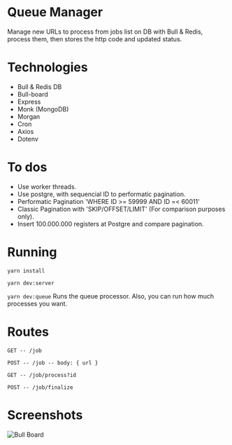 # Queue Manager
Manage new URLs to process from jobs list on DB with Bull & Redis, process them, then stores the http code and updated status.

# Technologies
- Bull & Redis DB
- Bull-board
- Express
- Monk (MongoDB)
- Morgan
- Cron
- Axios
- Dotenv

# To dos
- Use worker threads.
- Use postgre, with sequencial ID to performatic pagination.
- Performatic Pagination 'WHERE ID >= 59999 AND ID =< 60011'
- Classic Pagination with 'SKIP/OFFSET/LIMIT' (For comparison purposes only).
- Insert 100.000.000 registers at Postgre and compare pagination.

# Running
`yarn install`

`yarn dev:server`

`yarn dev:queue` Runs the queue processor. Also, you can run how much processes you want.

# Routes

`GET -- /job`

`POST -- /job -- body: { url } `

`GET -- /job/process?id`

`POST -- /job/finalize`

# Screenshots

![Bull Board](https://lucaslk10.github.io/bull-board.PNG)
